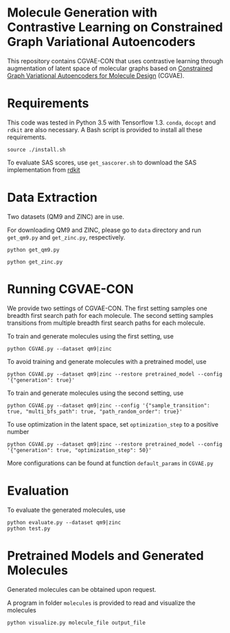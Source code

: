 # Molecule Generation with Contrastive Learning on Constrained Graph Variational Autoencoders

This repository  contains CGVAE-CON that uses contrastive learning through augmentation of latent space of molecular graphs based on  [Constrained Graph Variational Autoencoders for Molecule Design](https://arxiv.org/abs/1805.09076) (CGVAE). 

# Requirements

This code was tested in Python 3.5 with Tensorflow 1.3. `conda`, `docopt` and `rdkit` are also necessary. A Bash script is provided to install all these requirements.

```
source ./install.sh
```

To evaluate SAS scores, use `get_sascorer.sh` to download the SAS implementation from [rdkit](https://github.com/rdkit/rdkit/tree/master/Contrib/SA_Score)

# Data Extraction

Two datasets (QM9 and ZINC) are in use.

For downloading QM9 and ZINC, please go to `data` directory and run `get_qm9.py` and `get_zinc.py`, respectively.

```
python get_qm9.py

python get_zinc.py
```

# Running CGVAE-CON

We provide two settings of CGVAE-CON. The first setting samples one breadth first search path for each molecule. The second setting samples transitions from multiple breadth first search paths for each molecule. 

To train and generate molecules using the first setting, use

```
python CGVAE.py --dataset qm9|zinc
```

To avoid training and generate molecules with a pretrained model, use

```
python CGVAE.py --dataset qm9|zinc --restore pretrained_model --config '{"generation": true}'
```

To train and generate molecules using the second setting, use

```
python CGVAE.py --dataset qm9|zinc --config '{"sample_transition": true, "multi_bfs_path": true, "path_random_order": true}'
```

To use optimization in the latent space, set `optimization_step` to a positive number

```
python CGVAE.py --dataset qm9|zinc --restore pretrained_model --config '{"generation": true, "optimization_step": 50}'
```

More configurations can be found at function `default_params` in `CGVAE.py`

# Evaluation

To evaluate the generated molecules, use

```
python evaluate.py --dataset qm9|zinc
python test.py
```


# Pretrained Models and Generated Molecules

<!--
We provide pretrained models and generated molecules for both settings. The following files are pretrained models

```
pretrained/qm9_setting1
pretrained/qm9_setting2
pretrained/zinc_setting1
pretrained/zinc_setting2
```

The following files are generated molecules

```
molecules/generated_smiles_qm9_setting1
molecules/generated_smiles_qm9_setting2
molecules/generated_smiles_zinc_setting1
molecules/generated_smiles_zinc_setting2
```

-->

Generated molecules can be obtained upon request.

A program in folder `molecules` is provided to read and visualize the molecules

```
python visualize.py molecule_file output_file
```
